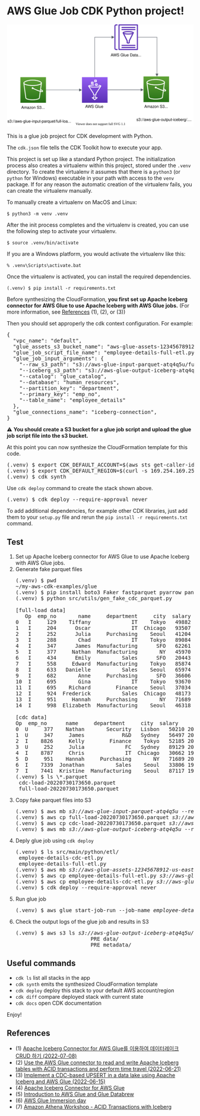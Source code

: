 
# AWS Glue Job CDK Python project!

![glue-job-cdc-parquet-to-iceberg-arch](./glue-job-cdc-parquet-to-iceberg-arch.svg)

This is a glue job project for CDK development with Python.

The `cdk.json` file tells the CDK Toolkit how to execute your app.

This project is set up like a standard Python project.  The initialization
process also creates a virtualenv within this project, stored under the `.venv`
directory.  To create the virtualenv it assumes that there is a `python3`
(or `python` for Windows) executable in your path with access to the `venv`
package. If for any reason the automatic creation of the virtualenv fails,
you can create the virtualenv manually.

To manually create a virtualenv on MacOS and Linux:

```
$ python3 -m venv .venv
```

After the init process completes and the virtualenv is created, you can use the following
step to activate your virtualenv.

```
$ source .venv/bin/activate
```

If you are a Windows platform, you would activate the virtualenv like this:

```
% .venv\Scripts\activate.bat
```

Once the virtualenv is activated, you can install the required dependencies.

```
(.venv) $ pip install -r requirements.txt
```

Before synthesizing the CloudFormation, **you first set up Apache Iceberg connector for AWS Glue to use Apache Iceberg with AWS Glue jobs.** (For more information, see [References](#references) (1), (2), or (3))

Then you should set approperly the cdk context configuration.
For example:
<pre>
{
  "vpc_name": "default",
  "glue_assets_s3_bucket_name": "aws-glue-assets-12345678912-us-east-1",
  "glue_job_script_file_name": "employee-details-full-etl.py",
  "glue_job_input_arguments": {
    "--raw_s3_path": "s3://aws-glue-input-parquet-atq4q5u/full-load",
    "--iceberg_s3_path": "s3://aws-glue-output-iceberg-atq4q5u",
    "--catalog": "glue_catalog",
    "--database": "human_resources",
    "--partition_key": "department",
    "--primary_key": "emp_no",
    "--table_name": "employee_details"
  },
  "glue_connections_name": "iceberg-connection",
}
</pre>

:warning: **You should create a S3 bucket for a glue job script and upload the glue job script file into the s3 bucket.**

At this point you can now synthesize the CloudFormation template for this code.

<pre>
(.venv) $ export CDK_DEFAULT_ACCOUNT=$(aws sts get-caller-identity --query Account --output text)
(.venv) $ export CDK_DEFAULT_REGION=$(curl -s 169.254.169.254/latest/dynamic/instance-identity/document | jq -r .region)
(.venv) $ cdk synth 
</pre>

Use `cdk deploy` command to create the stack shown above.

<pre>
(.venv) $ cdk deploy --require-approval never
</pre>

To add additional dependencies, for example other CDK libraries, just add
them to your `setup.py` file and rerun the `pip install -r requirements.txt`
command.

## Test

1. Set up Apache Iceberg connector for AWS Glue to use Apache Iceberg with AWS Glue jobs.
2. Generate fake parquet files
   <pre>
   (.venv) $ pwd
   ~/my-aws-cdk-examples/glue
   (.venv) $ pip install boto3 Faker fastparquet pyarrow pandas # pip install -r requirements-dev.txt
   (.venv) $ python src/utils/gen_fake_cdc_parquet.py

   [full-load data]
      Op  emp_no       name     department     city  salary              m_time
   0   I     129    Tiffany             IT    Tokyo   49882 1973-10-15 12:32:25
   1   I     204      Oscar             IT  Chicago   93507 2006-03-17 23:21:06
   2   I     252      Julia     Purchasing    Seoul   41204 2007-04-26 12:00:28
   3   I     288       Chad             IT    Tokyo   89084 2002-02-06 13:06:02
   4   I     347      James  Manufacturing      SFO   62261 1988-09-23 20:13:34
   5   I     377     Nathan  Manufacturing       NY   45970 1971-03-03 06:06:03
   6   I     434      Emily          Sales      SFO   20443 1994-03-27 02:22:03
   7   I     558     Edward  Manufacturing    Tokyo   85874 1985-08-18 11:37:01
   8   I     633   Danielle          Sales    Seoul   65974 2020-02-16 20:01:22
   9   I     682       Anne     Purchasing      SFO   36606 2000-07-31 17:35:01
   10  I     695       Gina             IT    Tokyo   93670 2006-02-07 23:05:40
   11  I     695    Richard        Finance    Seoul   37034 1998-12-09 20:18:12
   12  I     924  Frederick          Sales  Chicago   48173 1974-05-01 01:23:15
   13  I     951     Hannah     Purchasing       NY   71689 1993-03-07 04:18:21
   14  I     998  Elizabeth  Manufacturing    Seoul   46318 1971-05-27 14:07:43

   [cdc data]
   Op  emp_no      name     department     city  salary                  m_time
   0  U     377    Nathan       Security   Lisbon   50210 2022-07-11 15:12:31.189
   1  U     347     James            R&D   Sydney   56497 2022-07-11 08:48:31.189
   2  I    8826     Kelly        Finance    Tokyo   52185 2006-06-03 17:46:51.000
   3  U     252     Julia             FC   Sydney   89129 2022-07-11 13:07:31.189
   4  I    8787     Chris             IT  Chicago   30662 1991-08-04 05:10:38.000
   5  D     951    Hannah     Purchasing       NY   71689 2022-07-11 08:48:31.189
   6  I    7339  Jonathan          Sales    Seoul   33806 1972-08-24 22:44:20.000
   7  I    7441  Kristine  Manufacturing    Seoul   87117 1990-08-19 21:13:20.000
   (.venv) $ ls \*.parquet
    cdc-load-20220730173650.parquet
    full-load-20220730173650.parquet
   </pre>
3. Copy fake parquet files into S3
   <pre>
   (.venv) $ aws mb <i>s3://aws-glue-input-parquet-atq4q5u</i> --region <i>us-east-1</i>
   (.venv) $ aws cp full-load-20220730173650.parquet <i>s3://aws-glue-input-parquet-atq4q5u/full-load/human_resources/employee_details/full-load-20220730173650.parquet</i>
   (.venv) $ aws cp cdc-load-20220730173650.parquet <i>s3://aws-glue-input-parquet-atq4q5u/cdc-load/human_resources/employee_details/cdc-load-20220730173650.parquet</i>
   (.venv) $ aws mb <i>s3://aws-glue-output-iceberg-atq4q5u</i> --region <i>us-east-1</i>
   </pre>
4. Deply glue job using `cdk deploy`
   <pre>
   (.venv) $ ls src/main/python/etl/
    employee-details-cdc-etl.py
    employee-details-full-etl.py
   (.venv) $ aws mb <i>s3://aws-glue-assets-12345678912-us-east-1</i> --region <i>us-east-1</i>
   (.venv) $ aws cp employee-details-full-etl.py <i>s3://aws-glue-assets-12345678912-us-east-1/scripts/employee-details-full-etl.py</i>
   (.venv) $ aws cp employee-details-cdc-etl.py <i>s3://aws-glue-assets-12345678912-us-east-1/scripts/employee-details-cdc-etl.py</i>
   (.venv) $ cdk deploy --require-approval never
   </pre>
5. Run glue job
   <pre>
   (.venv) $ aws glue start-job-run --job-name <i>employee-details-full-etl</i>
   </pre>
6. Check the output logs of the glue job and results in S3
   <pre>
   (.venv) $ aws s3 ls <i>s3://aws-glue-output-iceberg-atq4q5u/human_resources.db/employee_details_iceberg/</i>
                           PRE data/
                           PRE metadata/
   </pre>


## Useful commands

 * `cdk ls`          list all stacks in the app
 * `cdk synth`       emits the synthesized CloudFormation template
 * `cdk deploy`      deploy this stack to your default AWS account/region
 * `cdk diff`        compare deployed stack with current state
 * `cdk docs`        open CDK documentation

Enjoy!


## References

- (1) [Apache Iceberg Connector for AWS Glue를 이용하여 데이터레이크 CRUD 하기 \(2022-07-08\)](https://aws.amazon.com/ko/blogs/tech/transactional-datalake-using-apache-iceberg-connector-for-aws-glue/)
- (2) [Use the AWS Glue connector to read and write Apache Iceberg tables with ACID transactions and perform time travel \(2022-06-21\)](https://aws.amazon.com/ko/blogs/big-data/use-the-aws-glue-connector-to-read-and-write-apache-iceberg-tables-with-acid-transactions-and-perform-time-travel/)
- (3) [Implement a CDC-based UPSERT in a data lake using Apache Iceberg and AWS Glue \(2022-06-15\)](https://aws.amazon.com/ko/blogs/big-data/implement-a-cdc-based-upsert-in-a-data-lake-using-apache-iceberg-and-aws-glue/)
- (4) [Apache Iceberg Connector for AWS Glue](https://aws.amazon.com/marketplace/pp/prodview-iicxofvpqvsio)
- (5) [Introduction to AWS Glue and Glue Databrew](https://catalog.us-east-1.prod.workshops.aws/workshops/aaaabcab-5e1e-4bff-b604-781a804763e1/en-US)
- (6) [AWS Glue Immersion day](https://catalog.us-east-1.prod.workshops.aws/workshops/ee59d21b-4cb8-4b3d-a629-24537cf37bb5/en-US)
- (7) [Amazon Athena Workshop - ACID Transactions with Iceberg](https://catalog.us-east-1.prod.workshops.aws/workshops/9981f1a1-abdc-49b5-8387-cb01d238bb78/en-US/90-athena-acid)

